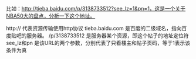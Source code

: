 比如：http://tieba.baidu.com/p/3138733512?see_lz=1&pn=1，这是一个关于NBA50大的盘点，分析一下这个地址。


 http://            代表资源传输使用http协议
 tieba.baidu.com    是百度的二级域名，指向百度贴吧的服务器。
 /p/3138733512      是服务器某个资源，即这个帖子的地址定位符
 see_lz和pn         是该URL的两个参数，分别代表了只看楼主和帖子页码，等于1表示该条件为真